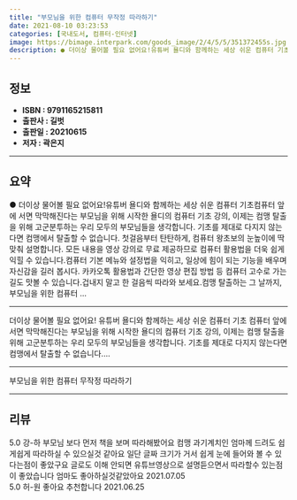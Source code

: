 ```yaml
---
title: "부모님을 위한 컴퓨터 무작정 따라하기"
date: 2021-08-10 03:23:53
categories: [국내도서, 컴퓨터-인터넷]
image: https://bimage.interpark.com/goods_image/2/4/5/5/351372455s.jpg
description: ● 더이상 물어볼 필요 없어요!유튜버 욜디와 함께하는 세상 쉬운 컴퓨터 기초컴퓨터 앞에 서면 막막해진다는 부모님을 위해 시작한 욜디의 컴퓨터 기초 강의, 이제는 컴맹 탈출을 위해 고군분투하는 우리 모두의 부모님들을 생각합니다. 기초를 제대로 다지지 않는다면 컴맹에서 탈출할 수 없습니다
---
```


## **정보**

- **ISBN : 9791165215811**
- **출판사 : 길벗**
- **출판일 : 20210615**
- **저자 : 곽은지**

------



## **요약**

●  더이상 물어볼 필요 없어요!유튜버 욜디와 함께하는 세상 쉬운 컴퓨터 기초컴퓨터 앞에 서면 막막해진다는 부모님을 위해 시작한 욜디의 컴퓨터 기초 강의, 이제는 컴맹 탈출을 위해 고군분투하는 우리 모두의 부모님들을 생각합니다. 기초를 제대로 다지지 않는다면 컴맹에서 탈출할 수 없습니다. 첫걸음부터 탄탄하게, 컴퓨터 왕초보의 눈높이에 딱 맞춰 설명합니다. 모든 내용을 영상 강의로 무료 제공하므로 컴퓨터 활용법을 더욱 쉽게 익힐 수 있습니다.컴퓨터 기본 메뉴와 설정법을 익히고, 일상에 힘이 되는 기능을 배우며 자신감을 길러 봅시다. 카카오톡 활용법과 간단한 영상 편집 방법 등 컴퓨터 고수로 가는 길도 맛볼 수 있습니다.겁내지 말고 한 걸음씩 따라와 보세요.컴맹 탈출하는 그 날까지, 부모님을 위한 컴퓨터 ...

------

더이상 물어볼 필요 없어요!
유튜버 욜디와 함께하는 세상 쉬운 컴퓨터 기초
컴퓨터 앞에 서면 막막해진다는 부모님을 위해 시작한 욜디의 컴퓨터 기초 강의, 이제는 컴맹 탈출을 위해 고군분투하는 우리 모두의 부모님들을 생각합니다. 
기초를 제대로 다지지 않는다면 컴맹에서 탈출할 수 없습니다.... 

------


부모님을 위한 컴퓨터 무작정 따라하기 

------


## **리뷰** 

5.0 강-하 부모님 보다 먼저 책을 보며 따라해봤어요  컴맹 과기계치인 엄마께 드려도 쉽게쉽게 따라하실  수 있으실것 같아요
일단 글짜 크기가 거서 쉽게  눈에 들어와  볼 수 있다는점이 좋았구요 글로도 이해 안되면 유튜브영상으로  설명듣으면서  따라할수 있는점이 좋았습니다 엄마도  좋아하실것같았아요 2021.07.05 <br/>5.0 허-원 좋아요 추천합니다 2021.06.25 <br/>